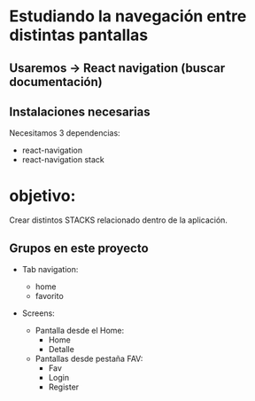# Estudiando la navegación entre distintas pantallas

## Usaremos -> React navigation (buscar documentación)

## Instalaciones necesarias

Necesitamos 3 dependencias:

- react-navigation
- react-navigation stack

# objetivo:

Crear distintos STACKS relacionado dentro de la aplicación.

## Grupos en este proyecto

- Tab navigation:

  - home
  - favorito

- Screens:
  - Pantalla desde el Home:
    - Home
    - Detalle
  - Pantallas desde pestaña FAV:
    - Fav
    - Login
    - Register

